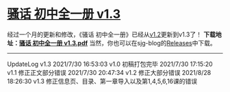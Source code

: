# [骚话 初中全一册 v1.3](https://github.com/SunJunge08/sjg-blog/issues/6)

经过一个月的更新和修改，《骚话 初中全一册》已经从[v1.2](https://github.com/SunJunge08/sjg-blog/issues/3)更新到v1.3了！
**下载地址：[骚话 初中全一册 v1.3.pdf](https://github.com/SunJunge08/sjg-blog/files/7109203/v1.3.pdf)**
当然，你也可以在sjg-blog的[Releases](https://github.com/SunJunge08/sjg-blog/releases)中下载。

---

UpdateLog v1.3
2021/7/30 16:53:03 v1.0 初稿打包完毕
2021/7/30 ‏‎17:15:20 v1.1 修正正文部分错误
2021/7/30 ‏‎20:47:34 v1.2 修正大部分错误
2021/8/28 18:26:30 v1.3 修正信息页、目录、第一章导入以及第1,4,5,6,16课的错误